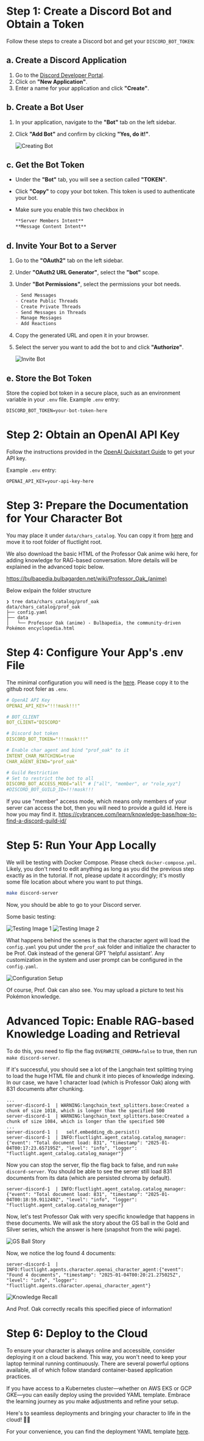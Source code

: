 # Step 1: Create a Discord Bot and Obtain a Token

Follow these steps to create a Discord bot and get your `DISCORD_BOT_TOKEN`:

## a. Create a Discord Application

1. Go to the [Discord Developer Portal](https://discord.com/developers/applications).
2. Click on **"New Application"**.
3. Enter a name for your application and click **"Create"**.

## b. Create a Bot User

1. In your application, navigate to the **"Bot"** tab on the left sidebar.
2. Click **"Add Bot"** and confirm by clicking **"Yes, do it!"**.

   ![Creating Bot](img/oak_setup_1.png)

## c. Get the Bot Token

- Under the **"Bot"** tab, you will see a section called **"TOKEN"**.
- Click **"Copy"** to copy your bot token. This token is used to authenticate your bot.


- Make sure you enable this two checkbox in
    ```markdown
    **Server Members Intent**
    **Message Content Intent**
    ```


## d. Invite Your Bot to a Server

1. Go to the **"OAuth2"** tab on the left sidebar.
2. Under **"OAuth2 URL Generator"**, select the **"bot"** scope.
3. Under **"Bot Permissions"**, select the permissions your bot needs.

   ```markdown
   - Send Messages
   - Create Public Threads
   - Create Private Threads
   - Send Messages in Threads
   - Manage Messages
   - Add Reactions
   ```

4. Copy the generated URL and open it in your browser.
5. Select the server you want to add the bot to and click **"Authorize"**.

   ![Invite Bot](img/oak_setup_2.png)

## e. Store the Bot Token

Store the copied bot token in a secure place, such as an environment variable in your `.env` file. Example `.env` entry:

```plaintext
DISCORD_BOT_TOKEN=your-bot-token-here
```

# Step 2: Obtain an OpenAI API Key

Follow the instructions provided in the [OpenAI Quickstart Guide](https://platform.openai.com/docs/quickstart) to get your API key.

Example `.env` entry:

```plaintext
OPENAI_API_KEY=your-api-key-here
```

# Step 3: Prepare the Documentation for Your Character Bot

You may place it under `data/chars_catalog`. You can copy it from [here](./data/prof_oak/) and move it to root folder of fluctlight root.

We also download the basic HTML of the Professor Oak anime wiki here, for adding knowledge for RAG-based conversation. More details will be explained in the advanced topic below.

<https://bulbapedia.bulbagarden.net/wiki/Professor_Oak_(anime)>

Below exlpain the folder structure
```plaintext
❯ tree data/chars_catalog/prof_oak
data/chars_catalog/prof_oak
├── config.yaml
├── data
│   └── Professor Oak (anime) - Bulbapedia, the community-driven Pokémon encyclopedia.html
```

# Step 4: Configure Your App's .env File

The minimal configuration you will need is the [here](./env.discord_tutorial). Please copy it to the github root foler as `.env`.

```yaml
# OpenAI API Key
OPENAI_API_KEY="!!!mask!!!"

# BOT_CLIENT
BOT_CLIENT="DISCORD"

# Discord bot token
DISCORD_BOT_TOKEN="!!!mask!!!"

# Enable char agent and bind "prof_oak" to it
INTENT_CHAR_MATCHING=true
CHAR_AGENT_BIND="prof_oak"

# Guild Restriction
# Set to restrict the bot to all
DISCORD_BOT_ACCESS_MODE="all" # ["all", "member", or "role_xyz"]
#DISCORD_BOT_GUILD_ID=!!!mask!!!
```

If you use "member" access mode, which means only members of your server can access the bot, then you will need to provide a guild id. Here is how you may find it.
<https://cybrancee.com/learn/knowledge-base/how-to-find-a-discord-guild-id/>

# Step 5: Run Your App Locally

We will be testing with Docker Compose. Please check `docker-compose.yml`. Likely, you don't need to edit anything as long as you did the previous step exactly as in the tutorial. If not, please update it accordingly; it's mostly some file location about where you want to put things.

```bash
make discord-server
```

Now, you should be able to go to your Discord server.

Some basic testing:

![Testing Image 1](img/oak2.png)
![Testing Image 2](img/oak3.png)

What happens behind the scenes is that the character agent will load the `config.yaml` you put under the `prof_oak` folder and initialize the character to be Prof. Oak instead of the general GPT 'helpful assistant'. Any customization in the system and user prompt can be configured in the `config.yaml`.

![Configuration Setup](img/oak4.png)

Of course, Prof. Oak can also see. You may upload a picture to test his Pokémon knowledge.

# Advanced Topic: Enable RAG-based Knowledge Loading and Retrieval

To do this, you need to flip the flag `OVERWRITE_CHROMA=false` to true, then run `make discord-server`.

If it's successful, you should see a lot of the Langchain text splitting trying to load the huge HTML file and chunk it into pieces of knowledge indexing. In our case, we have 1 character load (which is Professor Oak) along with 831 documents after chunking.

```plaintext
...
server-discord-1  | WARNING:langchain_text_splitters.base:Created a chunk of size 1018, which is longer than the specified 500
server-discord-1  | WARNING:langchain_text_splitters.base:Created a chunk of size 1084, which is longer than the specified 500
...
server-discord-1  |   self.embedding_db.persist()
server-discord-1  | INFO:fluctlight.agent_catalog.catalog_manager:{"event": "Total document load: 831", "timestamp": "2025-01-04T00:17:23.657195Z", "level": "info", "logger": "fluctlight.agent_catalog.catalog_manager"}
```

Now you can stop the server, flip the flag back to false, and run `make discord-server`. You should be able to see the server still load 831 documents from its data (which are persisted chroma by default).

```plaintext
server-discord-1  | INFO:fluctlight.agent_catalog.catalog_manager:{"event": "Total document load: 831", "timestamp": "2025-01-04T00:18:59.911249Z", "level": "info", "logger": "fluctlight.agent_catalog.catalog_manager"}
```

Now, let's test Professor Oak with very specific knowledge that happens in these documents. We will ask the story about the GS ball in the Gold and Silver series, which the answer is here (snapshot from the wiki page).

![GS Ball Story](img/oak5.png)

Now, we notice the log found 4 documents:

```plaintext
server-discord-1  | INFO:fluctlight.agents.character.openai_character_agent:{"event": "Found 4 documents", "timestamp": "2025-01-04T00:20:21.275025Z", "level": "info", "logger": "fluctlight.agents.character.openai_character_agent"}
```

![Knowledge Recall](img/oak6.png)

And Prof. Oak correctly recalls this specified piece of information!

# Step 6: Deploy to the Cloud

To ensure your character is always online and accessible, consider deploying it on a cloud backend. This way, you won't need to keep your laptop terminal running continuously. There are several powerful options available, all of which follow standard container-based application practices.

If you have access to a Kubernetes cluster—whether on AWS EKS or GCP GKE—you can easily deploy using the provided YAML template. Embrace the learning journey as you make adjustments and refine your setup.

Here's to seamless deployments and bringing your character to life in the cloud! 🚀✨

For your convenience, you can find the deployment YAML template [here](./discord_server_depoyment.yaml).
